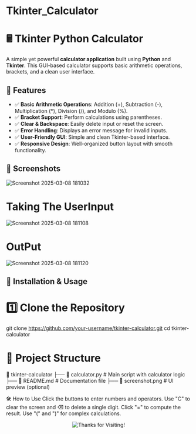 # Tkinter_Calculator

# 🖩 Tkinter Python Calculator

A simple yet powerful **calculator application** built using **Python** and **Tkinter**. This GUI-based calculator supports basic arithmetic operations, brackets, and a clean user interface.

## 🎯 Features
- ✅ **Basic Arithmetic Operations**: Addition (+), Subtraction (-), Multiplication (*), Division (/), and Modulo (%).
- ✅ **Bracket Support**: Perform calculations using parentheses.
- ✅ **Clear & Backspace**: Easily delete input or reset the screen.
- ✅ **Error Handling**: Displays an error message for invalid inputs.
- ✅ **User-Friendly GUI**: Simple and clean Tkinter-based interface.
- ✅ **Responsive Design**: Well-organized button layout with smooth functionality.

## 📸 Screenshots
 ![Screenshot 2025-03-08 181032](https://github.com/user-attachments/assets/5a540e5e-cd82-4562-88f6-b7413a026365)

# Taking The UserInput

![Screenshot 2025-03-08 181108](https://github.com/user-attachments/assets/19dbe49c-b7a8-4165-b832-b43770665fa0)

# OutPut

![Screenshot 2025-03-08 181120](https://github.com/user-attachments/assets/92d35ad0-2b47-428f-8f66-ff5960fd2c05)


## 🚀 Installation & Usage
# 1️⃣ Clone the Repository

git clone https://github.com/your-username/tkinter-calculator.git
cd tkinter-calculator

# 📌 Project Structure
📂 tkinter-calculator
 ├── 📜 calculator.py  # Main script with calculator logic
 ├── 📜 README.md      # Documentation file
 ├── 📸 screenshot.png  # UI preview (optional)

 🛠️ How to Use
Click the buttons to enter numbers and operators.
Use "C" to clear the screen and ⌫ to delete a single digit.
Click "=" to compute the result.
Use "(" and ")" for complex calculations.


<p align="center">
  <img src="https://readme-typing-svg.herokuapp.com?font=Fira+Code&weight=600&size=22&pause=1000&color=F75C5C&center=true&vCenter=true&width=450&lines=Thanks+for+Visiting!+🚀" alt="Thanks for Visiting!">
</p>
